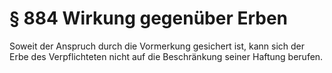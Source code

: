 # § 884 Wirkung gegenüber Erben
Soweit der Anspruch durch die Vormerkung gesichert ist, kann sich der Erbe des Verpflichteten nicht auf die Beschränkung seiner Haftung berufen.